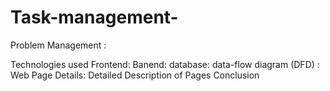 # Task-management-
Problem Management :

Technologies used
Frontend:
Banend:
database:
data-flow diagram (DFD) :
Web Page Details:
Detailed Description of Pages
Conclusion
